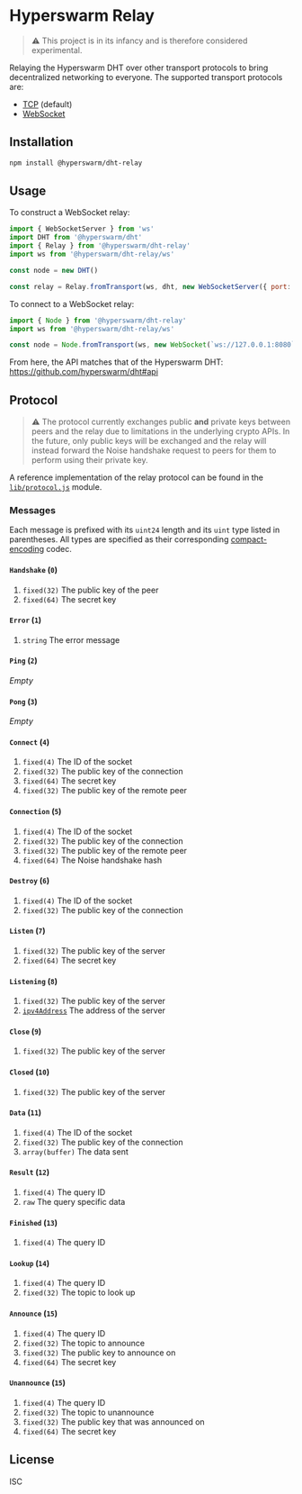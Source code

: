 # Hyperswarm Relay

> :warning: This project is in its infancy and is therefore considered experimental.

Relaying the Hyperswarm DHT over other transport protocols to bring decentralized networking to everyone. The supported transport protocols are:

- [TCP](https://nodejs.org/api/net.html) (default)
- [WebSocket](https://developer.mozilla.org/en-US/docs/Web/API/WebSockets_API)

## Installation

```sh
npm install @hyperswarm/dht-relay
```

## Usage

To construct a WebSocket relay:

```js
import { WebSocketServer } from 'ws'
import DHT from '@hyperswarm/dht'
import { Relay } from '@hyperswarm/dht-relay'
import ws from '@hyperswarm/dht-relay/ws'

const node = new DHT()

const relay = Relay.fromTransport(ws, dht, new WebSocketServer({ port: 8080 }))
```

To connect to a WebSocket relay:

```js
import { Node } from '@hyperswarm/dht-relay'
import ws from '@hyperswarm/dht-relay/ws'

const node = Node.fromTransport(ws, new WebSocket(`ws://127.0.0.1:8080`))
```

From here, the API matches that of the Hyperswarm DHT: <https://github.com/hyperswarm/dht#api>

## Protocol

> :warning: The protocol currently exchanges public **and** private keys between peers and the relay due to limitations in the underlying crypto APIs. In the future, only public keys will be exchanged and the relay will instead forward the Noise handshake request to peers for them to perform using their private key.

A reference implementation of the relay protocol can be found in the [`lib/protocol.js`](lib/protocol.js) module.

### Messages

Each message is prefixed with its `uint24` length and its `uint` type listed in parentheses. All types are specified as their corresponding [compact-encoding](https://github.com/compact-encoding) codec.

#### `Handshake` (`0`)

1.  `fixed(32)` The public key of the peer
2.  `fixed(64)` The secret key

#### `Error` (`1`)

1.  `string` The error message

#### `Ping` (`2`)

_Empty_

#### `Pong` (`3`)

_Empty_

#### `Connect` (`4`)

1.  `fixed(4)` The ID of the socket
2.  `fixed(32)` The public key of the connection
3.  `fixed(64)` The secret key
4.  `fixed(32)` The public key of the remote peer

#### `Connection` (`5`)

1.  `fixed(4)` The ID of the socket
2.  `fixed(32)` The public key of the connection
3.  `fixed(32)` The public key of the remote peer
4.  `fixed(64)` The Noise handshake hash

#### `Destroy` (`6`)

1.  `fixed(4)` The ID of the socket
2.  `fixed(32)` The public key of the connection

#### `Listen` (`7`)

1.  `fixed(32)` The public key of the server
2.  `fixed(64)` The secret key

#### `Listening` (`8`)

1.  `fixed(32)` The public key of the server
2.  [`ipv4Address`][ipv4Address] The address of the server

#### `Close` (`9`)

1.  `fixed(32)` The public key of the server

#### `Closed` (`10`)

1.  `fixed(32)` The public key of the server

#### `Data` (`11`)

1.  `fixed(4)` The ID of the socket
2.  `fixed(32)` The public key of the connection
3.  `array(buffer)` The data sent

#### `Result` (`12`)

1.  `fixed(4)` The query ID
2.  `raw` The query specific data

#### `Finished` (`13`)

1.  `fixed(4)` The query ID

#### `Lookup` (`14`)

1.  `fixed(4)` The query ID
2.  `fixed(32)` The topic to look up

#### `Announce` (`15`)

1.  `fixed(4)` The query ID
2.  `fixed(32)` The topic to announce
3.  `fixed(32)` The public key to announce on
4.  `fixed(64)` The secret key

#### `Unannounce` (`15`)

1.  `fixed(4)` The query ID
2.  `fixed(32)` The topic to unannounce
3.  `fixed(32)` The public key that was announced on
4.  `fixed(64)` The secret key

## License

ISC

[ipv4Address]: https://github.com/compact-encoding/compact-encoding-net#ipv4address
